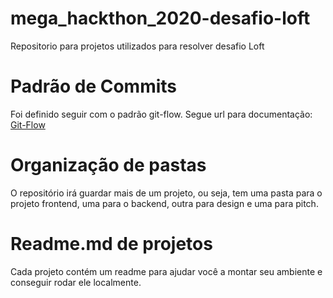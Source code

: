 # mega_hackthon_2020-desafio-loft
Repositorio para projetos utilizados para resolver desafio Loft

# Padrão de Commits 
Foi definido seguir com o padrão git-flow. Segue url para documentação: [Git-Flow](https://www.atlassian.com/git/tutorials/comparing-workflows/gitflow-workflow)

# Organização de pastas
O repositório irá guardar mais de um projeto, ou seja, tem uma pasta para o projeto frontend, uma para o backend, outra para design e uma para pitch.

# Readme.md de projetos
Cada projeto contém um readme para ajudar você a montar seu ambiente e conseguir rodar ele localmente.
